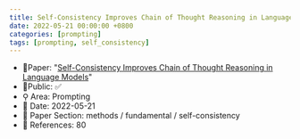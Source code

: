 ```yaml
---
title: Self-Consistency Improves Chain of Thought Reasoning in Language Models
date: 2022-05-21 00:00:00 +0800
categories: [prompting]
tags: [prompting, self_consistency]
---
```


- 📙Paper: "[Self-Consistency Improves Chain of Thought Reasoning in Language Models](https://semanticscholar.org/paper/Self-Consistency-Improves-Chain-of-Thought-in-Wang-Wei/5f19ae1135a9500940978104ec15a5b8751bc7d2)"
- 🔑Public: ✅
- ⚲ Area: Prompting
- 📅 Date: 2022-05-21
- 🔎 Paper Section: methods / fundamental / self-consistency
- 📝 References: 80
